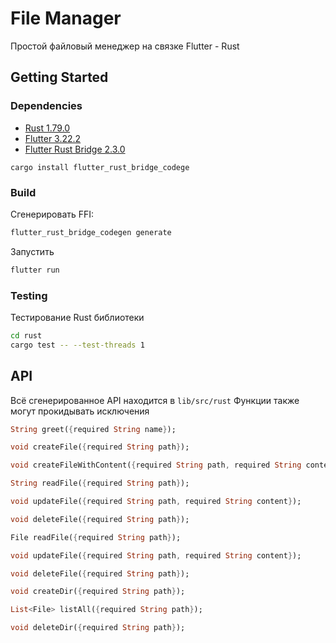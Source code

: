 # File Manager

Простой файловый менеджер на связке Flutter - Rust

## Getting Started

### Dependencies

* [Rust 1.79.0](https://www.rust-lang.org/)
* [Flutter 3.22.2](https://docs.flutter.dev/get-started/install)
* [Flutter Rust Bridge 2.3.0](https://cjycode.com/flutter_rust_bridge/)
```
cargo install flutter_rust_bridge_codege
```

### Build
Сгенерировать FFI:
```sh
flutter_rust_bridge_codegen generate
```
Запустить
```sh
flutter run
```

### Testing
Тестирование Rust библиотеки
```sh
cd rust
cargo test -- --test-threads 1
```

## API
Всё сгенерированное API находится в `lib/src/rust`
Функции также могут прокидывать исключения
```dart
String greet({required String name});

void createFile({required String path});

void createFileWithContent({required String path, required String content});

String readFile({required String path});

void updateFile({required String path, required String content});

void deleteFile({required String path});

File readFile({required String path});

void updateFile({required String path, required String content});

void deleteFile({required String path});

void createDir({required String path});

List<File> listAll({required String path});

void deleteDir({required String path});
```